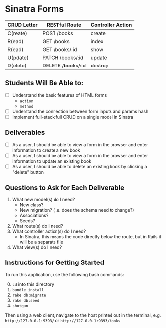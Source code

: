 # Sinatra Forms

| CRUD Letter | RESTful Route          | Controller Action |
|-------------|------------------------|-------------------|
| C(reate)    | POST   /books          | create            | 
| R(ead)      | GET    /books          | index             |
| R(ead)      | GET    /books/:id      | show              |
| U(pdate)    | PATCH  /books/:id      | update            |
| D(elete)    | DELETE /books/:id      | destroy           |

## Students Will Be Able to:
 
 - [ ] Understand the basic features of HTML forms
    - `action`
    - `method`
 - [ ] Understand the connection between form inputs and params hash
 - [ ] Implement full-stack full CRUD on a single model in Sinatra

## Deliverables

 - [ ] As a user, I should be able to view a form in the browser and enter information to create a new book
 - [ ] As a user, I should be able to view a form in the browser and enter information to update an existing book
 - [ ] As a user, I should be able to delete an existing book by clicking a "delete" button

## Questions to Ask for Each Deliverable

1. What new model(s) do I need?
    - New class?
    - New migration? (i.e. does the schema need to change?)
    - Associations?
    - Seeds?
2. What route(s) do I need?
3. What controller action(s) do I need?
    - In Sinatra, this means the code directly below the route, but in Rails it will be a separate file
4. What view(s) do I need?

## Instructions for Getting Started

To run this application, use the following bash commands:

0. `cd` into this directory
1. `bundle install`
2. `rake db:migrate`
3. `rake db:seed`
4. `shotgun`

Then using a web client, navigate to the host printed out in the terminal, e.g. `http://127.0.0.1:9393/` or `http://127.0.0.1:9393/books`
